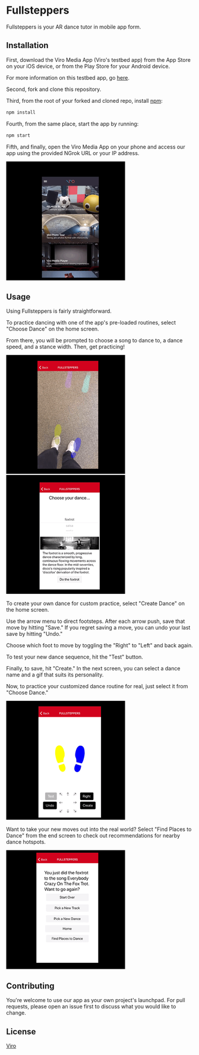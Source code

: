 # Fullsteppers

Fullsteppers is your AR dance tutor in mobile app form.

## Installation

First, download the Viro Media App (Viro's testbed app) from the App Store on your iOS device, or from the Play Store for your Android device.

For more information on this testbed app, go [here](https://docs.viromedia.com/docs/develop-with-viro).

Second, fork and clone this repository.

Third, from the root of your forked and cloned repo, install [npm](https://www.npmjs.com/):

```bash
npm install
```

Fourth, from the same place, start the app by running:

```bash
npm start
```

Fifth, and finally, open the Viro Media App on your phone and access our app using the provided NGrok URL or your IP address.

![opening viro](js/res/readmegifs/opening_viro.gif)

## Usage

Using Fullsteppers is fairly straightforward.

To practice dancing with one of the app's pre-loaded routines, select "Choose Dance" on the home screen.

From there, you will be prompted to choose a song to dance to, a dance speed, and a stance width. Then, get practicing!

![dance](js/res/readmegifs/dance.gif)
![select dance](js/res/readmegifs/select_dance.gif)

To create your own dance for custom practice, select "Create Dance" on the home screen.

Use the arrow menu to direct footsteps. After each arrow push, save that move by hitting "Save." If you regret saving a move, you can undo your last save by hitting "Undo."

Choose which foot to move by toggling the "Right" to "Left" and back again.

To test your new dance sequence, hit the "Test" button.

Finally, to save, hit "Create." In the next screen, you can select a dance name and a gif that suits its personality.

Now, to practice your customized dance routine for real, just select it from "Choose Dance."

![creating your dance](js/res/readmegifs/create.gif)

Want to take your new moves out into the real world? Select "Find Places to Dance" from the end screen to check out recommendations for nearby dance hotspots.

![yelp recommendations](js/res/readmegifs/yelp.gif)

## Contributing

You're welcome to use our app as your own project's launchpad. For pull requests, please open an issue first to discuss what you would like to change.

## License

[Viro](https://docs.viromedia.com/docs/license)
